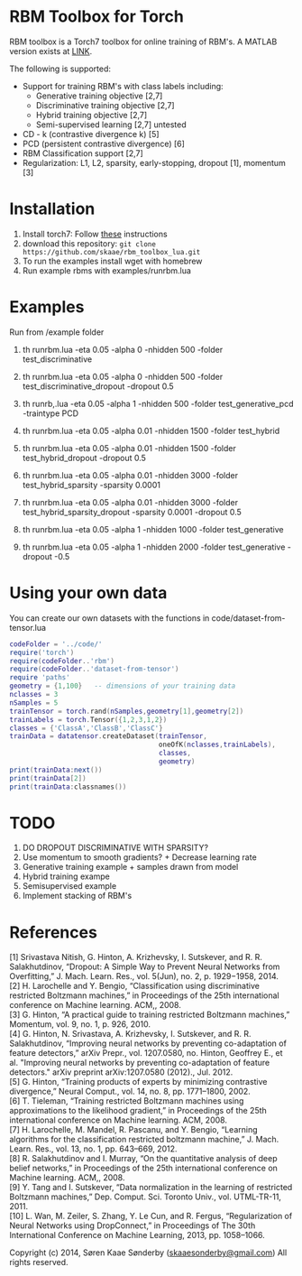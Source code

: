 RBM Toolbox for Torch
===============

RBM toolbox is a Torch7 toolbox for online training of RBM's. A MATLAB version exists at 
[LINK](https://github.com/skaae/rbm_toolbox).

The following is supported:
 * Support for training RBM's with class labels including:
    * Generative training objective [2,7]
    * Discriminative training objective [2,7]
    * Hybrid training objective [2,7]
    * Semi-supervised learning [2,7]   untested
 * CD - k (contrastive divergence k) [5]
 * PCD (persistent contrastive divergence) [6]
 * RBM Classification support [2,7]
 * Regularization: L1, L2, sparsity, early-stopping, dropout [1], momentum [3] 

# Installation

 1. Install torch7: Follow [these](https://github.com/torch/torch7/wiki/Cheatsheet#installing-and-running-torch) instructions
 2. download this repository: `git clone https://github.com/skaae/rbm_toolbox_lua.git`
 4. To run the examples install wget with homebrew
 3. Run example rbms with examples/runrbm.lua 

# Examples
Run from /example folder


  1) th runrbm.lua -eta 0.05 -alpha 0 -nhidden 500 -folder test_discriminative
  
  2) th runrbm.lua -eta 0.05 -alpha 0 -nhidden 500 -folder test_discriminative_dropout -dropout 0.5
  
   3) th runrb,.lua -eta 0.05 -alpha 1 -nhidden 500 -folder test_generative_pcd -traintype PCD
   4) th runrbm.lua -eta 0.05 -alpha 0.01 -nhidden 1500 -folder test_hybrid

   5) th runrbm.lua -eta 0.05 -alpha 0.01 -nhidden 1500 -folder test_hybrid_dropout -dropout 0.5

   6) th runrbm.lua -eta 0.05 -alpha 0.01 -nhidden 3000 -folder test_hybrid_sparsity -sparsity 0.0001

   7) th runrbm.lua -eta 0.05 -alpha 0.01 -nhidden 3000 -folder test_hybrid_sparsity_dropout -sparsity 0.0001 -dropout 0.5

   8) th runrbm.lua -eta 0.05 -alpha 1 -nhidden 1000 -folder test_generative

   9) th runrbm.lua -eta 0.05 -alpha 1 -nhidden 2000 -folder test_generative -dropout -0.5

# Using your own data
You can create our own datasets with the functions in
code/dataset-from-tensor.lua

```LUA
codeFolder = '../code/'
require('torch')
require(codeFolder..'rbm')
require(codeFolder..'dataset-from-tensor')
require 'paths'
geometry = {1,100}   -- dimensions of your training data
nclasses = 3
nSamples = 5
trainTensor = torch.rand(nSamples,geometry[1],geometry[2])
trainLabels = torch.Tensor({1,2,3,1,2})
classes = {'ClassA','ClassB','ClassC'}
trainData = datatensor.createDataset(trainTensor,
                                     oneOfK(nclasses,trainLabels),
                                     classes,
                                     geometry)
print(trainData:next())
print(trainData[2])
print(trainData:classnames())

```
# TODO

 1. DO DROPOUT DISCRIMINATIVE WITH SPARSITY?   
 2. Use momentum to smooth gradients? + Decrease learning rate    
 3. Generative training example + samples drawn from model   
 4. Hybrid training exampe
 5. Semisupervised example
 6. Implement stacking of RBM's

# References

[1] Srivastava Nitish, G. Hinton, A. Krizhevsky, I. Sutskever, and R. R. Salakhutdinov, “Dropout: A Simple Way to Prevent Neural Networks from Overfitting,” J. Mach. Learn. Res., vol. 5(Jun), no. 2, p. 1929−1958, 2014.    
[2] H. Larochelle and Y. Bengio, “Classification using discriminative restricted Boltzmann machines,” in Proceedings of the 25th international conference on Machine learning. ACM,, 2008.     
[3] G. Hinton, “A practical guide to training restricted Boltzmann machines,” Momentum, vol. 9, no. 1, p. 926, 2010.    
[4] G. Hinton, N. Srivastava, A. Krizhevsky, I. Sutskever, and R. R. Salakhutdinov, “Improving neural networks by preventing co-adaptation of feature detectors,” arXiv Prepr., vol. 1207.0580, no. Hinton, Geoffrey E., et al. "Improving neural networks by preventing co-adaptation of feature detectors." arXiv preprint arXiv:1207.0580 (2012)., Jul. 2012.    
[5] G. Hinton, “Training products of experts by minimizing contrastive divergence,” Neural Comput., vol. 14, no. 8, pp. 1771–1800, 2002.     
[6] T. Tieleman, “Training restricted Boltzmann machines using approximations to the likelihood gradient,” in Proceedings of the 25th international conference on Machine learning. ACM, 2008.    
[7] H. Larochelle, M. Mandel, R. Pascanu, and Y. Bengio, “Learning algorithms for the classification restricted boltzmann machine,” J. Mach. Learn. Res., vol. 13, no. 1, pp. 643–669, 2012.    
[8] R. Salakhutdinov and I. Murray, “On the quantitative analysis of deep belief networks,” in Proceedings of the 25th international conference on Machine learning. ACM,, 2008.    
[9] Y. Tang and I. Sutskever, “Data normalization in the learning of restricted Boltzmann machines,” Dep. Comput. Sci. Toronto Univ., vol. UTML-TR-11, 2011.     
[10] L. Wan, M. Zeiler, S. Zhang, Y. Le Cun, and R. Fergus, “Regularization of Neural Networks using DropConnect,” in Proceedings of The 30th International Conference on Machine Learning, 2013, pp. 1058–1066. 

Copyright (c) 2014, Søren Kaae Sønderby (skaaesonderby@gmail.com) All rights reserved.
